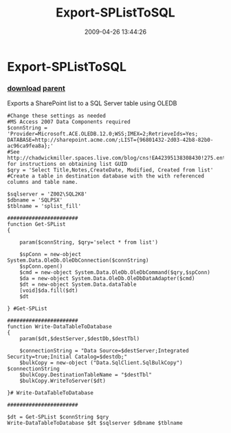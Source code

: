 ﻿---
pid:            1064
parent:         1002
children:       
poster:         Chad MIller
title:          Export-SPListToSQL
date:           2009-04-26 13:44:26
description:    Exports a SharePoint list to a SQL Server table using OLEDB
format:         posh
---

# Export-SPListToSQL

### [download](1064.ps1) [parent](1002.md) 

Exports a SharePoint list to a SQL Server table using OLEDB

```posh
#Change these settings as needed
#MS Access 2007 Data Components required
$connString = 'Provider=Microsoft.ACE.OLEDB.12.0;WSS;IMEX=2;RetrieveIds=Yes; DATABASE=http://sharepoint.acme.com/;LIST={96801432-2d03-42b8-82b0-ac96ca9fea8a};'
#See http://chadwickmiller.spaces.live.com/blog/cns!EA42395138308430!275.entry for instructions on obtaining list GUID
$qry = 'Select Title,Notes,CreateDate, Modified, Created from list'
#Create a table in destination database with the with referenced columns and table name.

$sqlserver = 'Z002\SQL2K8'
$dbname = 'SQLPSX'
$tblname = 'splist_fill'

#######################
function Get-SPList
{

    param($connString, $qry='select * from list')

    $spConn = new-object System.Data.OleDb.OleDbConnection($connString)
    $spConn.open()
    $cmd = new-object System.Data.OleDb.OleDbCommand($qry,$spConn) 
    $da = new-object System.Data.OleDb.OleDbDataAdapter($cmd) 
    $dt = new-object System.Data.dataTable 
    [void]$da.fill($dt)
    $dt

} #Get-SPList

#######################
function Write-DataTableToDatabase
{ 
    param($dt,$destServer,$destDb,$destTbl)

    $connectionString = "Data Source=$destServer;Integrated Security=true;Initial Catalog=$destdb;"
    $bulkCopy = new-object ("Data.SqlClient.SqlBulkCopy") $connectionString
    $bulkCopy.DestinationTableName = "$destTbl"
    $bulkCopy.WriteToServer($dt)

}# Write-DataTableToDatabase

#######################

$dt = Get-SPList $connString $qry
Write-DataTableToDatabase $dt $sqlserver $dbname $tblname
```
